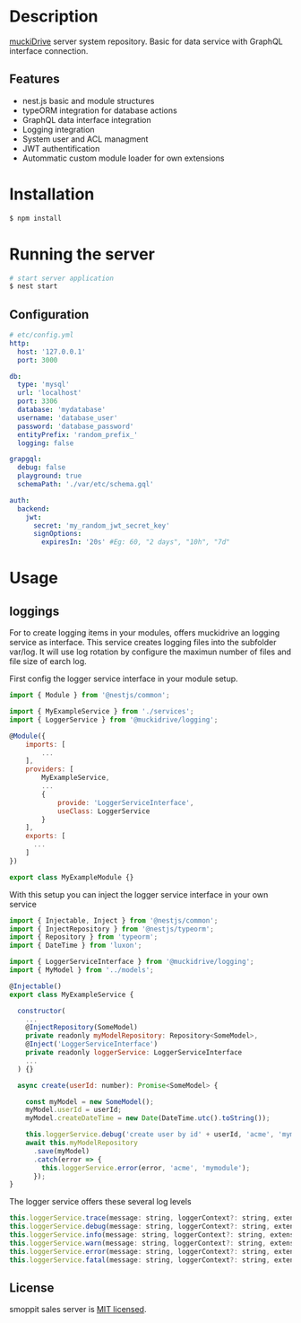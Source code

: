 # Description

[muckiDrive](https://github.com/muckiware/muckidrive) server system repository. Basic for data service with GraphQL interface connection.

## Features
- nest.js basic and module structures
- typeORM integration for database actions
- GraphQL data interface integration
- Logging integration
- System user and ACL managment
- JWT authentification
- Autommatic custom module loader for own extensions

# Installation

```bash
$ npm install
```

# Running the server

```bash
# start server application
$ nest start
```

## Configuration
```YAML
# etc/config.yml
http:
  host: '127.0.0.1'
  port: 3000

db:
  type: 'mysql'
  url: 'localhost'
  port: 3306
  database: 'mydatabase'
  username: 'database_user'
  password: 'database_password'
  entityPrefix: 'random_prefix_'
  logging: false

grapgql:
  debug: false
  playground: true
  schemaPath: './var/etc/schema.gql'

auth:
  backend:
    jwt:
      secret: 'my_random_jwt_secret_key'
      signOptions:
        expiresIn: '20s' #Eg: 60, "2 days", "10h", "7d"
```

# Usage
## loggings
For to create logging items in your modules, offers muckidrive an logging service as interface. This service creates logging files into the subfolder var/log. It will use log rotation by configure the maximun number of files and file size of earch log. 

First config the logger service interface in your module setup.
```JAVASCRIPT
import { Module } from '@nestjs/common';

import { MyExampleService } from './services';
import { LoggerService } from '@muckidrive/logging';

@Module({
    imports: [
        ...
    ],
    providers: [ 
        MyExampleService,
        ...
        {
            provide: 'LoggerServiceInterface',
            useClass: LoggerService
        }
    ],
    exports: [
      ...
    ]
})

export class MyExampleModule {}
```

With this setup you can inject the logger service interface in your own service
```JAVASCRIPT
import { Injectable, Inject } from '@nestjs/common';
import { InjectRepository } from '@nestjs/typeorm';
import { Repository } from 'typeorm';
import { DateTime } from 'luxon';

import { LoggerServiceInterface } from '@muckidrive/logging';
import { MyModel } from '../models';

@Injectable()
export class MyExampleService {

  constructor(
    ...
    @InjectRepository(SomeModel)
    private readonly myModelRepository: Repository<SomeModel>,
    @Inject('LoggerServiceInterface')
    private readonly loggerService: LoggerServiceInterface
    ...
  ) {}

  async create(userId: number): Promise<SomeModel> {

    const myModel = new SomeModel();
    myModel.userId = userId;
    myModel.createDateTime = new Date(DateTime.utc().toString());

    this.loggerService.debug('create user by id' + userId, 'acme', 'mymodule');
    await this.myModelRepository
      .save(myModel)
      .catch(error => {
        this.loggerService.error(error, 'acme', 'mymodule');
      });
}
```
The logger service offers these several log levels
```JAVASCRIPT
this.loggerService.trace(message: string, loggerContext?: string, extensionContext?: string);
this.loggerService.debug(message: string, loggerContext?: string, extensionContext?: string);
this.loggerService.info(message: string, loggerContext?: string, extensionContext?: string);
this.loggerService.warn(message: string, loggerContext?: string, extensionContext?: string);
this.loggerService.error(message: string, loggerContext?: string, extensionContext?: string);
this.loggerService.fatal(message: string, loggerContext?: string, extensionContext?: string);
```

## License
smoppit sales server is [MIT licensed](LICENSE).
